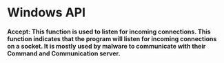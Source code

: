 # Windows API


**Accept: This function is used to listen for incoming connections. This function indicates that the program will listen for incoming connections on a socket. It is mostly used by malware to communicate with their Command and Communication server.**
